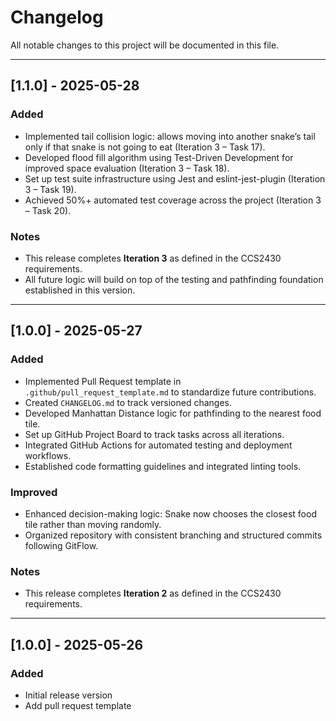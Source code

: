 # Changelog

All notable changes to this project will be documented in this file.


---

## [1.1.0] - 2025-05-28

### Added
- Implemented tail collision logic: allows moving into another snake’s tail only if that snake is not going to eat (Iteration 3 – Task 17).
- Developed flood fill algorithm using Test-Driven Development for improved space evaluation (Iteration 3 – Task 18).
- Set up test suite infrastructure using Jest and eslint-jest-plugin (Iteration 3 – Task 19).
- Achieved 50%+ automated test coverage across the project (Iteration 3 – Task 20).

### Notes
- This release completes **Iteration 3** as defined in the CCS2430 requirements.
- All future logic will build on top of the testing and pathfinding foundation established in this version.

---

## [1.0.0] - 2025-05-27

### Added
- Implemented Pull Request template in `.github/pull_request_template.md` to standardize future contributions.
- Created `CHANGELOG.md` to track versioned changes.
- Developed Manhattan Distance logic for pathfinding to the nearest food tile.
- Set up GitHub Project Board to track tasks across all iterations.
- Integrated GitHub Actions for automated testing and deployment workflows.
- Established code formatting guidelines and integrated linting tools.

### Improved
- Enhanced decision-making logic: Snake now chooses the closest food tile rather than moving randomly.
- Organized repository with consistent branching and structured commits following GitFlow.

### Notes
- This release completes **Iteration 2** as defined in the CCS2430 requirements.

---

## [1.0.0] - 2025-05-26

### Added
- Initial release version
- Add pull request template
